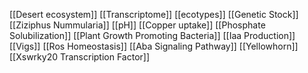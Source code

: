 [[Desert ecosystem]]
[[Transcriptome]]
[[ecotypes]]
[[Genetic Stock]]
[[Ziziphus Nummularia]]
[[pH]]
[[Copper uptake]]
[[Phosphate Solubilization]]
[[Plant Growth Promoting Bacteria]]
[[Iaa Production]]
[[Vigs]]
[[Ros Homeostasis]]
[[Aba Signaling Pathway]]
[[Yellowhorn]]
[[Xswrky20 Transcription Factor]]
